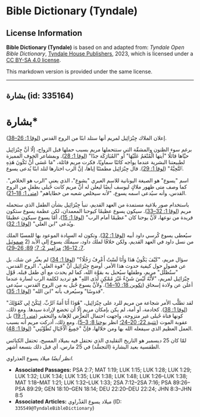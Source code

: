 # Bible Dictionary (Tyndale)

## License Information

**Bible Dictionary (Tyndale)** is based on and adapted from: _Tyndale Open Bible Dictionary_, [Tyndale House Publishers](https://tyndaleopenresources.com/), 2023, which is licensed under a [CC BY-SA 4.0 license](https://creativecommons.org/licenses/by-sa/4.0/legalcode.en).

This markdown version is provided under the same license.



--------------------------------

## بشارة (id: 335164)

بشارة\*
=======

إعلان الملاك جِبْرَائِيل لمريم أنها ستلد ابنًا من الروح القدس ([لوقا 1: 26–38](https://ref.ly/Luke1:26-Luke1:38)).

برغم سوء الظنون والمشقّة التي ستتحملها مريم بسبب حملها قبل الزواج، إلّا أنَّ جِبْرَائِيل حيَّاها قائلًا "أيتها الْمُنْعَمُ عَلَيْهَا" أو "المُبَارَكَة جدًا" ([لوقا 1: 28](https://ref.ly/Luke1:28)). وبمشاعر الخوف المميزة لطبيعتنا البشرية عندما يواجه كائنًا سماويًا، فكرت مريم قائلة، "مَا عَسَى أَنْ تَكُونَ هَذِهِ ٱلتَّحِيَّةُ" ([لوقا 1: 29](https://ref.ly/Luke1:29)). قال جِبْرَائِيل مطمئنًا إياها، إنَّ الرب اختارها لتلد ابنًا يُدعى يسوع.

اسم "يسوع" هو الصيغة اليونانية للاسم العبري "يشوع"، الذي يعني "الرب هو الخلاص". كما وصف متى ظهور ملاكٍ ليوسف أيضًا ليعلن له أنَّ مريم كانت حُبلى بطفلٍ من الروح القدس، وأنه سيُدعى اسمه يسوع، "لأنه سيخلص شعبه من خطاياهم" ([متى 1: 18–21](https://ref.ly/Matt1:18-Matt1:21)).

باستخدام صور بلاغية مستمدة من العهد القديم، تنبأ جِبْرَائِيل بشأن الطفل الذي ستحمله مريم ([لوقا 1: 32–33](https://ref.ly/Luke1:32-Luke1:33)). سيكون يسوع عظيمًا كيوحنا المعمدان، لكن عظمة يسوع ستكون فريدة من نوعها، لأنَّ يوحنا كان "عظيمًا أمام الرب" ([لوقا 1: 15](https://ref.ly/Luke1:15))، أمّا يسوع سيكون عظيمًا ويُدعى "ابن العلي" ([لوقا 1: 32](https://ref.ly/Luke1:32)).

سيُعطى يسوع كُرسي داود أبيه ([لوقا 1: 32](https://ref.ly/Luke1:32)). وتكون له السيادة الموعود بها للمسيّا الملك من نسل داود في العهد القديم، ولكن خلافًا لملك داود، سيملُك يسوع إلى الأبد (2 [صموئيل 7: 12–16؛](https://ref.ly/2Sam7:12-2Sam7:16) [مزامير 2: 7؛](https://ref.ly/Ps2:7) [89: 26–29](https://ref.ly/Ps89:26-Ps89:29)).

سؤال مريم، "كَيْفَ يَكُونُ هَذَا وَأَنَا لَسْتُ أَعْرِفُ رَجُلًا؟" ([لوقا 1: 34](https://ref.ly/Luke1:34)) لم يعبِّر عن شك، بل عن فضول حول كيفية حدوث هذا الأمر. أوضح جِبْرَائِيل أنَّ "قوة العلي"، الروح القدس، "ستُظلِّل" مريم، وطفلها سيُحبل به بقوَّة الله، كما لم يحدث مع أي طفل قبله. قَوْل جِبْرَائِيل لمريم، "لأَنَّهُ لَيْسَ شَيْءٌ غَيْرَ مُمْكِنٍ لَدَى اللهِ" هو ترديد لكلمة الرب لسارة عندما أعلن عن ولادة إسحاق ([تكوين 18: 10–14](https://ref.ly/Gen18:10-Gen18:14)). ولأنَّ يسوع حُبل به من الروح القدس، سيُدعى "قدوسًا" وسيُعرف بأنه "ابن الله" ([لوقا 1: 35](https://ref.ly/Luke1:35)).

لقد تطلَّب الأمر شجاعة من مريم للرد على جِبْرَائِيل، "هُوَذَا أَنَا أَمَةُ ٱلرَّبِّ. لِيَكُنْ لِي كَقَوْلِكَ" ([لوقا 1: 38](https://ref.ly/Luke1:38)). كخادمة، أو أمة، لم يكن بإمكان مريم إلّا أن تخضع لإرادة سيدها. ومع ذلك، كونها فتاة حُبلى غير متزوجة، واجهت احتمال التعرُّض للإهانة والتحقير ([متى 1: 19](https://ref.ly/Matt1:19)) بل عقوبة الموت ([تثنية 22: 20–24؛](https://ref.ly/Deut22:20-Deut22:24) انظر [يوحنا 8: 3–5](https://ref.ly/John8:3-John8:5)). ومع ذلك، أدركت مريم أنه بسبب العمل العظيم الذي سيفعله الله بها ومن خلالها، فإنَّ "جَمِيعُ ٱلْأَجْيَالِ تُطَوِّبُنِي" ([لوقا 1: 48](https://ref.ly/Luke1:48)).

لمّا كان 25 ديسمبر هو التاريخ التقليدي الذي نحتفل فيه بميلاد المسيح، تحتفل الكنائس الطقسية بعيد البشارة (التجسُّد) في 25 مارس، أي قبل ذلك بتسعة أشهر.

*انظر أيضًا* ميلاد يسوع العذراوي.

* **Associated Passages:** PSA 2:7; MAT 1:19; LUK 1:15; LUK 1:28; LUK 1:29; LUK 1:32; LUK 1:34; LUK 1:35; LUK 1:38; LUK 1:48; LUK 1:26–LUK 1:38; MAT 1:18–MAT 1:21; LUK 1:32–LUK 1:33; 2SA 7:12–2SA 7:16; PSA 89:26–PSA 89:29; GEN 18:10–GEN 18:14; DEU 22:20–DEU 22:24; JHN 8:3–JHN 8:5
* **Associated Articles:** ميلاد يسوع العَذْراوي (ID: `335549@TyndaleBibleDictionary`)


